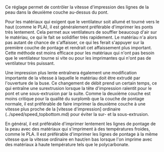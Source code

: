Ce réglage permet de contrôler la vitesse d'impression des lignes de la peau dans la deuxième couche au-dessus du pont.

Pour les matériaux qui exigent que le ventilateur soit allumé et tourné vers le haut (comme le PLA), il est généralement préférable d'imprimer les ponts très lentement. Cela permet aux ventilateurs de souffler beaucoup d'air sur le matériau, ce qui le fait se solidifier très rapidement. Le matériau n'a alors pas autant de chance de s'affaisser, ce qui les ferait s'appuyer sur la première couche de pontage et rendrait cet affaissement plus important. Cette méthode est moins efficace pour les matériaux qui n'ont pas besoin que le ventilateur tourne si vite ou pour les imprimantes qui n'ont pas de ventilateur très puissant.

Une impression plus lente entraînera également une modification importante de la vitesse à laquelle le matériau doit être extrudé par l'ouverture de la buse. Ce changement de débit prend un certain temps, ce qui entraîne une surextrusion lorsque la tête d'impression ralentit pour le pont et une sous-extrusion par la suite. Comme la deuxième couche est moins critique pour la qualité du surplomb que la couche de pontage normale, il est préférable de faire imprimer la deuxième couche à une vitesse plus proche de la [vitesse d'impression] ordinaire (../speed/speed_topbottom.md) pour éviter la sur- et la sous-extrusion.

En général, il est préférable d'imprimer lentement les lignes de pontage de la peau avec des matériaux qui s'impriment à des températures froides, comme le PLA. Il est préférable d'imprimer les lignes de pontage à la même vitesse que la vitesse ordinaire en haut/en bas lorsque l'on imprime avec des matériaux à haute température tels que le polycarbonate.
